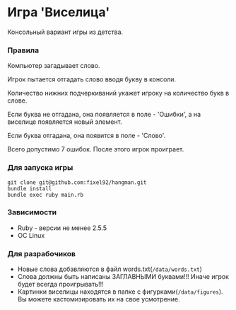 # Игра 'Виселица'
Консольный вариант игры из детства.

### Правила
Компьютер загадывает слово.

Игрок пытается отгадать слово вводя букву в консоли.

Количество нижних подчеркиваний укажет игроку на количество букв в слове.

Если буква не отгадана, она появляется в поле - 'Ошибки', а на виселице появляется новый элемент.

Если буква отгадана, она появится в поле - 'Слово'.

Всего допустимо 7 ошибок. После этого игрок проиграет.

### Для запуска игры
```
git clone git@github.com:fixel92/hangman.git
bundle install
bundle exec ruby main.rb
```

### Зависимости
- Ruby - версии не менее 2.5.5
- ОС Linux

### Для разрабочиков
- Новые слова добавляются в файл words.txt(`/data/words.txt`)
- Слова должны быть написаны ЗАГЛАВНЫМИ буквами!!! Иначе игрок будет всегда проигрывать!!!
- Картинки виселицы находятся в папке с фигурками(`/data/figures`). Вы можете кастомизировать их на свое усмотрение.
